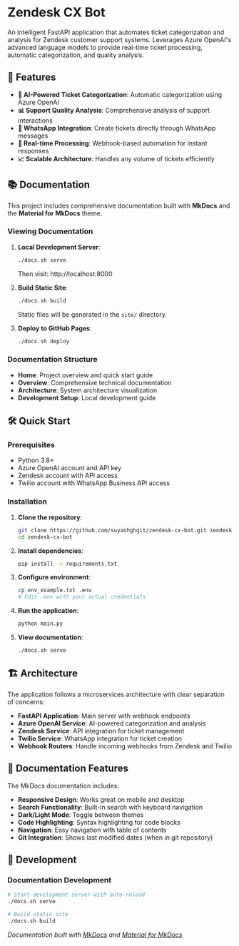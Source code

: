 # Zendesk CX Bot

An intelligent FastAPI application that automates ticket categorization and analysis for Zendesk customer support systems. Leverages Azure OpenAI's advanced language models to provide real-time ticket processing, automatic categorization, and quality analysis.

## 🚀 Features

- **🤖 AI-Powered Ticket Categorization**: Automatic categorization using Azure OpenAI
- **📊 Support Quality Analysis**: Comprehensive analysis of support interactions
- **📱 WhatsApp Integration**: Create tickets directly through WhatsApp messages
- **🔄 Real-time Processing**: Webhook-based automation for instant responses
- **📈 Scalable Architecture**: Handles any volume of tickets efficiently

## 📚 Documentation

This project includes comprehensive documentation built with **MkDocs** and the **Material for MkDocs** theme.

### Viewing Documentation

1. **Local Development Server**:
   ```bash
   ./docs.sh serve
   ```
   Then visit: http://localhost:8000

2. **Build Static Site**:
   ```bash
   ./docs.sh build
   ```
   Static files will be generated in the `site/` directory.

3. **Deploy to GitHub Pages**:
   ```bash
   ./docs.sh deploy
   ```

### Documentation Structure

- **Home**: Project overview and quick start guide
- **Overview**: Comprehensive technical documentation
- **Architecture**: System architecture visualization
- **Development Setup**: Local development guide

## 🛠 Quick Start

### Prerequisites

- Python 3.8+
- Azure OpenAI account and API key
- Zendesk account with API access
- Twilio account with WhatsApp Business API access

### Installation

1. **Clone the repository**:
   ```bash
   git clone https://github.com/suyashghgit/zendesk-cx-bot.git zendesk-cx-bot
   cd zendesk-cx-bot
   ```

2. **Install dependencies**:
   ```bash
   pip install -r requirements.txt
   ```

3. **Configure environment**:
   ```bash
   cp env_example.txt .env
   # Edit .env with your actual credentials
   ```

4. **Run the application**:
   ```bash
   python main.py
   ```

5. **View documentation**:
   ```bash
   ./docs.sh serve
   ```

## 🏗 Architecture

The application follows a microservices architecture with clear separation of concerns:

- **FastAPI Application**: Main server with webhook endpoints
- **Azure OpenAI Service**: AI-powered categorization and analysis
- **Zendesk Service**: API integration for ticket management
- **Twilio Service**: WhatsApp integration for ticket creation
- **Webhook Routers**: Handle incoming webhooks from Zendesk and Twilio

## 📖 Documentation Features

The MkDocs documentation includes:

- **Responsive Design**: Works great on mobile and desktop
- **Search Functionality**: Built-in search with keyboard navigation
- **Dark/Light Mode**: Toggle between themes
- **Code Highlighting**: Syntax highlighting for code blocks
- **Navigation**: Easy navigation with table of contents
- **Git Integration**: Shows last modified dates (when in git repository)

## 🔧 Development

### Documentation Development
```bash
# Start development server with auto-reload
./docs.sh serve

# Build static site
./docs.sh build

```


*Documentation built with [MkDocs](https://www.mkdocs.org/) and [Material for MkDocs](https://squidfunk.github.io/mkdocs-material/)* 